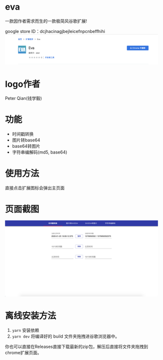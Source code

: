 # eva
一款因作者需求而生的一款极简风谷歌扩展!

google store ID：dcjhacinagjbejleicefnpcnbeffhihi
![商店](./image/eva_store_pic.png)

# logo作者
Peter Qian(钱学毅)

# 功能

- 时间戳转换
- 图片转base64
- base64转图片
- 字符串编解码(md5, base64)
  
# 使用方法
直接点击扩展图标会弹出主页面

# 页面截图

![页面截图](./image/eva_page.png)


# 离线安装方法
1. `yarn` 安装依赖
2. `yarn dev` 将编译好的 build 文件夹拖拽进谷歌浏览器中。

你也可以直接在Releases直接下载最新的zip包，解压后直接将文件夹拖拽到chrome扩展页面。

